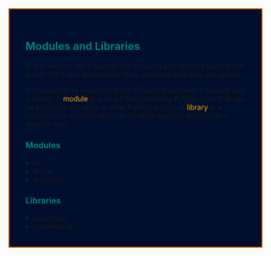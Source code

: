 <div style="background:#000e2d; padding:2rem; border:2px solid #d76600;">
<h2 style="color:teal">Modules and Libraries</h2>

<p>In this section, we'll discuss the modules and libraries used in the script. We'll also explain how they work and why they are useful.</p>

<p> It's important to understand the difference between a module and a library. A <span style="color:orange">module</span> is a single file containing Python code that can be imported and used in other Python scripts. A <span style="color:orange">library</span> is a collection of modules that can be used together to perform a specific task.</p>

<h3 id="modules" style="color:teal">Modules</h3>

<!-- TTK -->
<details>
  <summary style="ffont-weight: bold; cursor: pointer;">ttk</summary>
  <p style="font-size: 16px; margin-top: 10px;">The <strong>ttk</strong> module in Python stands for "Themed Tkinter" and provides an enhanced version of the standard <strong>tkinter</strong> module. It offers improved and consistent widget appearance across different platforms and operating systems. The main advantage of using <strong>ttk</strong> is that it provides themed widgets that adhere to the native look and feel of the underlying operating system.</p>
  <p style="font-size: 16px;">The <strong>ttk</strong> module includes a set of themed widget classes that are subclasses of the standard <strong>tkinter</strong> widget classes. These themed widgets offer a more modern and consistent appearance, often resembling the native widgets provided by the operating system. When using <strong>ttk</strong>, the widgets will automatically adjust their appearance based on the current theme and platform.</p>
  <p style="font-size: 16px;"><strong>Key Points:</strong></p>
  <ol style="font-size: 16px;">
    <li><strong>Themed Widgets:</strong> The <strong>ttk</strong> module provides themed versions of common <strong>tkinter</strong> widgets such as buttons, labels, entry fields, combo boxes, check buttons, and more. For example, <code>ttk.Button</code> is a themed version of <code>tkinter.Button</code>.</li>
    <li><strong>Consistent Look and Feel:</strong> The themed widgets in <strong>ttk</strong> are designed to look consistent across different platforms (Windows, macOS, Linux) and provide a more modern appearance.</li>
    <li><strong>Style Configuration:</strong> The <strong>ttk</strong> module allows you to customize the appearance of themed widgets using the <code>ttk.Style</code> class. You can modify various attributes like background color, foreground (text) color, font, padding, border, and more.</li>
    <li><strong>Seamless Integration:</strong> The themed widgets in <strong>ttk</strong> are designed to work seamlessly with existing <strong>tkinter</strong> code. You can simply replace standard <strong>tkinter</strong> widgets with their themed counterparts, and they should behave similarly.</li>
    <li><strong>Cross-Platform Support:</strong> Since <strong>ttk</strong> provides a consistent look across different platforms, your GUI applications will have a more unified appearance on various operating systems.</li>
  </ol>
  <p style="font-size: 16px;">To use the <strong>ttk</strong> module, you need to import it along with <strong>tkinter</strong>. For example:</p>

<code style="color:fuchsia; background:black;">import tkinter as tk
  from tkinter import ttk
</code>

  <p style="font-size: 16px;">After importing <strong>ttk</strong>, you can create themed widgets just like standard <strong>tkinter</strong> widgets. For example:</p>

<code># Create a themed button
button = ttk.Button(root, text="Click Me")</code>

  <p style="font-size: 16px;">Overall, the <strong>ttk</strong> module is a useful addition to <strong>tkinter</strong>, especially when you want to create GUI applications with a more modern and consistent appearance across different platforms. It simplifies the process of creating well-designed GUIs and ensures that your applications blend well with the native look and feel of the user's operating system.</p>
</details>

<!-- TKIINTER -->
<details>
  <summary style="cursor: pointer;">tkinter</summary>
  <p style="font-size: 16px; margin-top: 10px;">Tkinter is the standard Python interface to the Tk GUI toolkit. It provides functions and classes to create graphical user interface (GUI) applications. Tkinter is a built-in library in Python, making it widely available and accessible for GUI development.</p>
  <p style="font-size: 16px;">Tkinter allows you to create windows, dialogs, buttons, labels, entry fields, and other graphical elements to build interactive applications. The library offers a consistent interface across different platforms (Windows, macOS, Linux), providing a native look and feel to GUI components.</p>
  <p style="font-size: 16px;">Key Features:</p>
  <ul style="font-size: 16px;">
    <li><strong>Simple and Easy-to-Use:</strong> Tkinter's straightforward API makes it easy for developers to create GUI applications without a steep learning curve.</li>
    <li><strong>Platform-Independent:</strong> Tkinter code written on one platform can run on other platforms without modification, thanks to its cross-platform support.</li>
    <li><strong>Widgets and Geometry Management:</strong> Tkinter provides a wide range of widgets (buttons, labels, entry fields, etc.) and built-in geometry managers (pack, grid, place) for arranging them in the application window.</li>
    <li><strong>Event-Driven Programming:</strong> Tkinter uses an event-driven programming model where actions or events (e.g., button clicks) trigger specific functions (callbacks) to handle the event.</li>
    <li><strong>Integration with Python:</strong> As a built-in library, Tkinter seamlessly integrates with Python, allowing easy communication between the GUI and other Python code.</li>
  </ul>
</details>

<!-- THREADING -->
<details>
<summary style="ffont-weight: bold; cursor: pointer;">threading</summary>
<p style="font-size: 16px; margin-top: 10px;">The threading module in Python allows you to work with threads, which are lightweight sub-processes that can run concurrently with the main program. Threads are useful when you want to perform multiple tasks simultaneously, especially when some tasks might take time to complete, such as I/O-bound or long-running operations.</p>
  <p style="font-size: 16px;">Key Features and Use Cases:</p>
  <ul style="font-size: 16px;">
    <li><strong>Concurrency:</strong> Threading provides a way to achieve concurrent execution, where multiple tasks can run concurrently and independently of each other.</li>
    <li><strong>Responsive GUI:</strong> Threading is commonly used in GUI applications to keep the main GUI responsive while running time-consuming tasks in the background.</li>
    <li><strong>Parallel Execution:</strong> Threads can execute tasks in parallel on multi-core processors, improving the performance of CPU-bound tasks.</li>
    <li><strong>Asynchronous Operations:</strong> Threads are useful for handling asynchronous operations, such as making network requests or performing I/O operations without blocking the main program flow.</li>
    <li><strong>Shared Resources:</strong> Threads can share data between them, but care must be taken to avoid data races and ensure thread safety.</li>
  </ul>
  <p style="font-size: 16px;">It's important to note that while threading can bring benefits, it also introduces challenges like potential race conditions and deadlocks. Proper synchronization mechanisms like locks and semaphores are required to ensure data integrity and prevent concurrency issues.</p>
</details>



<h3 id="libraries" style="color:teal">Libraries</h3>

<!-- PYAUTOGUI -->
<details>
<summary style="ffont-weight: bold; cursor: pointer;">pyautogui</summary>
<p style="font-size: 16px; margin-top: 10px;">PyAutoGUI is a library that allows you to programmatically control the mouse and keyboard. It is particularly useful for automating repetitive tasks, interacting with GUI applications, and creating automated test scripts. PyAutoGUI provides a platform-independent way to simulate mouse movements, clicks, and keyboard key presses, enabling interactions with graphical elements on the screen.</p>
  <p style="font-size: 16px;">Key Features:</p>
  <ul style="font-size: 16px;">
    <li><strong>Mouse and Keyboard Control:</strong> PyAutoGUI provides functions to move the mouse to specific screen coordinates, simulate mouse clicks, and perform keyboard key presses and releases.</li>
    <li><strong>Multiplatform Support:</strong> PyAutoGUI works on Windows, macOS, and Linux, allowing you to create cross-platform automation scripts.</li>
    <li><strong>Screen Interaction:</strong> PyAutoGUI can capture and analyze screen contents, enabling the script to respond to specific visual elements on the screen.</li>
    <li><strong>Automation and Testing:</strong> PyAutoGUI is commonly used for automating repetitive tasks, GUI testing, and automating interactions with desktop applications.</li>
    <li><strong>Simplicity and Accessibility:</strong> The library's straightforward API makes it easy for developers to use, even without extensive knowledge of GUI automation.</li>
  </ul>
</details>

<!-- PYTWEENING -->
<details>
<summary style="ffont-weight: bold; cursor: pointer;">pytweening</summary>
<p style="font-size: 16px; margin-top: 10px;">Pytweening is a library that provides easing functions for animations and transitions. Easing functions define how a value changes over time, making animations look more natural and smooth. It's often used to create smooth transitions in graphical elements or user interface components.</p>
  <p style="font-size: 16px;">Key Features and Use Cases:</p>
  <ul style="font-size: 16px;">
    <li><strong>Easing Functions:</strong> Pytweening includes a variety of easing functions, such as linear, quadratic, cubic, and sinusoidal, to control the pace of animations and movements.</li>
    <li><strong>Animation Timing:</strong> Easing functions can be used to define the timing of animations, such as starting slow and accelerating, or starting fast and decelerating.</li>
    <li><strong>Smooth Transitions:</strong> Easing functions smooth out abrupt changes in animations, resulting in more visually appealing and realistic motion.</li>
    <li><strong>Game Development:</strong> Pytweening is commonly used in game development to create fluid animations for character movements, object transitions, and visual effects.</li>
    <li><strong>User Experience:</strong> Smooth transitions enhance the user experience in applications, making interactions more pleasant and intuitive.</li>
  </ul>
  <p style="font-size: 16px;">It's worth noting that while pytweening can add polish to animations, it's not a mandatory library for basic animation tasks. For simple GUI applications or projects where smooth transitions are not a primary concern, pytweening might not be necessary.</p>
</details>

</div>